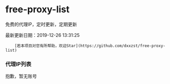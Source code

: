 # free-proxy-list

免费的代理IP，定时更新，定期更新

最新更新日期：2019-12-26 13:31:25 

 
        [若本项目对您有所帮助，欢迎Star](https://github.com/dxxzst/free-proxy-list) 

 ### 代理IP列表

抱歉，暂无账号

>